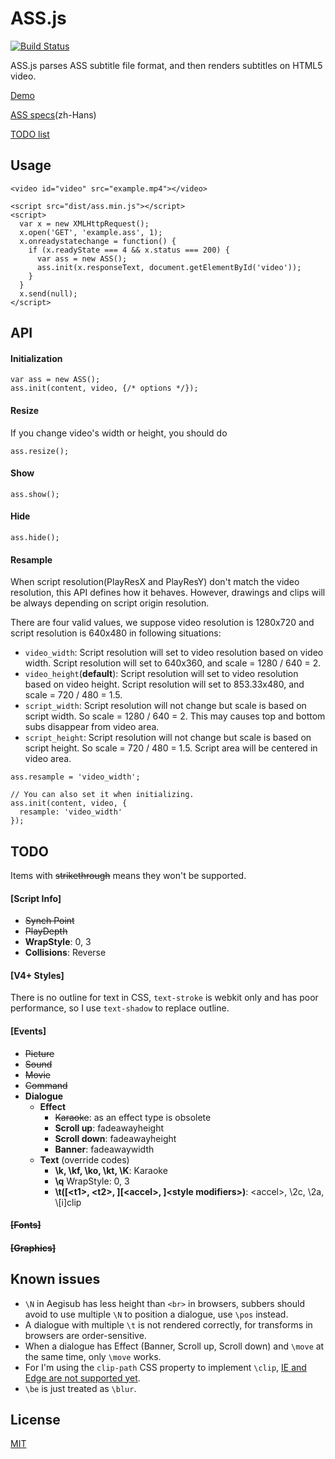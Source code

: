 ASS.js
======
[![Build Status](https://travis-ci.org/weizhenye/ASS.svg?branch=master)](https://travis-ci.org/weizhenye/ASS)

ASS.js parses ASS subtitle file format, and then renders subtitles on HTML5 video.

[Demo](https://ass.js.org/)

[ASS specs](https://github.com/weizhenye/ASS/blob/master/ass-specs.md)(zh-Hans)

[TODO list](https://github.com/weizhenye/ASS#todo)

## Usage

```
<video id="video" src="example.mp4"></video>

<script src="dist/ass.min.js"></script>
<script>
  var x = new XMLHttpRequest();
  x.open('GET', 'example.ass', 1);
  x.onreadystatechange = function() {
    if (x.readyState === 4 && x.status === 200) {
      var ass = new ASS();
      ass.init(x.responseText, document.getElementById('video'));
    }
  }
  x.send(null);
</script>
```

## API

#### Initialization

```
var ass = new ASS();
ass.init(content, video, {/* options */});
```

#### Resize
If you change video's width or height, you should do

```
ass.resize();
```

#### Show

```
ass.show();
```

#### Hide

```
ass.hide();
```

#### Resample

When script resolution(PlayResX and PlayResY) don't match the video resolution, this API defines how it behaves. However, drawings and clips will be always depending on script origin resolution.

There are four valid values, we suppose video resolution is 1280x720 and script resolution is 640x480 in following situations:
* `video_width`: Script resolution will set to video resolution based on video width. Script resolution will set to 640x360, and scale = 1280 / 640 = 2.
* `video_height`(__default__): Script resolution will set to video resolution based on video height. Script resolution will set to 853.33x480, and scale = 720 / 480 = 1.5.
* `script_width`: Script resolution will not change but scale is based on script width. So scale = 1280 / 640 = 2. This may causes top and bottom subs disappear from video area.
* `script_height`: Script resolution will not change but scale is based on script height. So scale = 720 / 480 = 1.5. Script area will be centered in video area.

```
ass.resample = 'video_width';

// You can also set it when initializing.
ass.init(content, video, {
  resample: 'video_width'
});
```

## TODO

Items with <del>strikethrough</del> means they won't be supported.

#### [Script Info]

* ~~Synch Point~~
* ~~PlayDepth~~
* __WrapStyle__: 0, 3
* __Collisions__: Reverse


#### [V4+ Styles]

There is no outline for text in CSS, `text-stroke` is webkit only and has poor performance, so I use `text-shadow` to replace outline.

#### [Events]

* ~~Picture~~
* ~~Sound~~
* ~~Movie~~
* ~~Command~~
* __Dialogue__
	+ __Effect__
		- ~~Karaoke~~: as an effect type is obsolete
		- __Scroll up__: fadeawayheight
		- __Scroll down__: fadeawayheight
		- __Banner__: fadeawaywidth
	+ __Text__ (override codes)
		- __\k, \kf, \ko, \kt, \K__: Karaoke
		- __\q__ WrapStyle: 0, 3
		- __\t([&lt;t1&gt;, &lt;t2&gt;, ][&lt;accel&gt;, ]&lt;style modifiers&gt;)__: &lt;accel&gt;, \2c, \2a, \\[i]clip

#### ~~[Fonts]~~
#### ~~[Graphics]~~

## Known issues

* `\N` in Aegisub has less height than `<br>` in browsers, subbers should avoid to use multiple `\N` to position a dialogue, use `\pos` instead.
* A dialogue with multiple `\t` is not rendered correctly, for transforms in browsers are order-sensitive.
* When a dialogue has Effect (Banner, Scroll up, Scroll down) and `\move` at the same time, only `\move` works.
* For I'm using the `clip-path` CSS property to implement `\clip`, [IE and Edge are not supported yet](http://caniuse.com/#feat=css-clip-path).
* `\be` is just treated as `\blur`.

## License

[MIT](https://github.com/weizhenye/ASS/blob/master/LICENSE)
